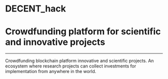 # DECENT_hack

# Сrowdfunding platform for scientific and innovative projects
*************************************************************

Crowdfunding blockchain platform innovative and scientific projects. An ecosystem where research projects can collect investments for implementation from anywhere in the world.
